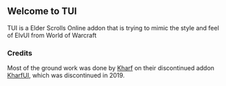 ## Welcome to TUI

TUI is a Elder Scrolls Online addon that is trying to mimic the style and feel of ElvUI from World of Warcraft

### Credits

Most of the ground work was done by [Kharf](https://github.com/kharf) on their discontinued addon [KharfUI](https://www.esoui.com/downloads/info2077-KharfUi.html), which was discontinued in 2019.
